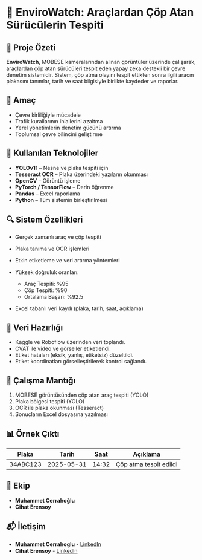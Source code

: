 # 🚗 EnviroWatch: Araçlardan Çöp Atan Sürücülerin Tespiti

## 📌 Proje Özeti

**EnviroWatch**, MOBESE kameralarından alınan görüntüler üzerinde çalışarak, araçlardan çöp atan sürücüleri tespit eden yapay zeka destekli bir çevre denetim sistemidir. Sistem, çöp atma olayını tespit ettikten sonra ilgili aracın plakasını tanımlar, tarih ve saat bilgisiyle birlikte kaydeder ve raporlar.

## 🌟 Amaç

* Çevre kirliliğiyle mücadele
* Trafik kurallarının ihlallerini azaltma
* Yerel yönetimlerin denetim gücünü artırma
* Toplumsal çevre bilincini geliştirme

## 🧠 Kullanılan Teknolojiler

* **YOLOv11** – Nesne ve plaka tespiti için
* **Tesseract OCR** – Plaka üzerindeki yazıların okunması
* **OpenCV** – Görüntü işleme
* **PyTorch / TensorFlow** – Derin öğrenme
* **Pandas** – Excel raporlama
* **Python** – Tüm sistemin birleştirilmesi

## 🔍 Sistem Özellikleri

* Gerçek zamanlı araç ve çöp tespiti
* Plaka tanıma ve OCR işlemleri
* Etkin etiketleme ve veri artırma yöntemleri
* Yüksek doğruluk oranları:

  * Araç Tespiti: %95
  * Çöp Tespiti: %90
  * Ortalama Başarı: %92.5
* Excel tabanlı veri kaydı (plaka, tarih, saat, açıklama)

## 📁 Veri Hazırlığı

* Kaggle ve Roboflow üzerinden veri toplandı.
* CVAT ile video ve görseller etiketlendi.
* Etiket hataları (eksik, yanlış, etiketsiz) düzeltildi.
* Etiket koordinatları görselleştirilerek kontrol sağlandı.

## 📸 Çalışma Mantığı

1. MOBESE görüntüsünden çöp atan araç tespiti (YOLO)
2. Plaka bölgesi tespiti (YOLO)
3. OCR ile plaka okunması (Tesseract)
4. Sonuçların Excel dosyasına yazılması

## 📊 Örnek Çıktı

| Plaka    | Tarih      | Saat  | Açıklama               |
| -------- | ---------- | ----- | ---------------------- |
| 34ABC123 | 2025-05-31 | 14:32 | Çöp atma tespit edildi |

## 👥 Ekip

* **Muhammet Cerrahoğlu**
* **Cihat Erensoy**

## 📬 İletişim

- **Muhammet Cerrahoglu** - [LinkedIn](https://www.linkedin.com/in/muhammet-cerrahoglu/)
- **Cihat Erensoy** - [LinkedIn](https://www.linkedin.com/in/cihat-erensoy-852935253/)

